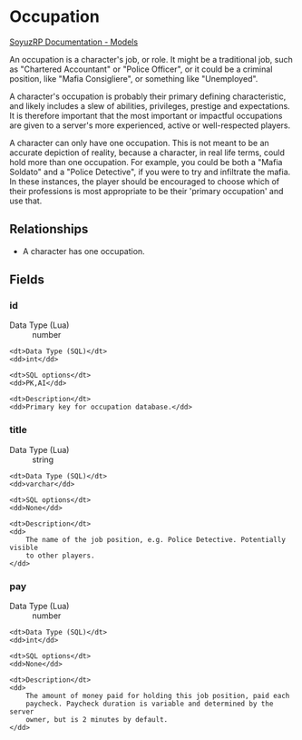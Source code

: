 # Occupation

[SoyuzRP Documentation - Models](https://abc.github.io/SoyuzRP/models)

An occupation is a character's job, or role. It might be a traditional job, 
such as "Chartered Accountant" or "Police Officer", or it could be a criminal 
position, like "Mafia Consigliere", or something like "Unemployed".

A character's occupation is probably their primary defining characteristic, and 
likely includes a slew of abilities, privileges, prestige and expectations. It 
is therefore important that the most important or impactful occupations are 
given to a server's more experienced, active or well-respected players.

A character can only have one occupation. This is not meant to be an accurate 
depiction of reality, because a character, in real life terms, could hold more 
than one occupation. For example, you could be both a "Mafia Soldato" and a 
"Police Detective", if you were to try and infiltrate the mafia. In these 
instances, the player should be encouraged to choose which of their professions 
is most appropriate to be their 'primary occupation' and use that. 

## Relationships

* A character has one occupation.

## Fields

### id

<dl>
	<dt>Data Type (Lua)</dt>
	<dd>number</dd>

	<dt>Data Type (SQL)</dt>
	<dd>int</dd>

	<dt>SQL options</dt>
	<dd>PK,AI</dd>

	<dt>Description</dt>
	<dd>Primary key for occupation database.</dd>
</dl>

### title

<dl>
	<dt>Data Type (Lua)</dt>
	<dd>string</dd>

	<dt>Data Type (SQL)</dt>
	<dd>varchar</dd>

	<dt>SQL options</dt>
	<dd>None</dd>

	<dt>Description</dt>
	<dd>
		The name of the job position, e.g. Police Detective. Potentially visible 
		to other players.
	</dd>
</dl>

### pay

<dl>
	<dt>Data Type (Lua)</dt>
	<dd>number</dd>

	<dt>Data Type (SQL)</dt>
	<dd>int</dd>

	<dt>SQL options</dt>
	<dd>None</dd>

	<dt>Description</dt>
	<dd>
		The amount of money paid for holding this job position, paid each 
		paycheck. Paycheck duration is variable and determined by the server 
		owner, but is 2 minutes by default.
	</dd>
</dl>